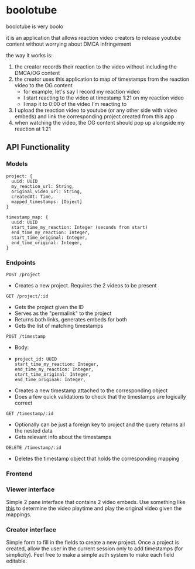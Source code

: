 # boolotube

boolotube is very boolo

it is an application that allows reaction video creators to release youtube content without worrying about DMCA infringement

the way it works is:

1. the creator records their reaction to the video without including the DMCA/OG content
2. the creator uses this application to map of timestamps from the reaction video to the OG content
   - for example, let's say I record my reaction video
   - I start reacting to the video at timestamp 1:21 on my reaction video
   - I map it to 0:00 of the video I'm reacting to
3. I upload the reaction video to youtube (or any other side with video embeds) and link the corresponding project created from this app
4. when watching the video, the OG content should pop up alongside my reaction at 1:21

## API Functionality
### Models
```
project: {
  uuid: UUID
  my_reaction_url: String,
  original_video_url: String,
  createdAt: Time,
  mapped_timestamps: [Object]
}

timestamp_map: {
  uuid: UUID
  start_time_my_reaction: Integer (seconds from start)
  end_time_my_reaction: Integer,
  start_time_original: Integer,
  end_time_original: Integer,
}
```
### Endpoints
`POST /project`
- Creates a new project. Requires the 2 videos to be present

`GET /project/:id`
- Gets the project given the ID
- Serves as the "permalink" to the project
- Returns both links, generates embeds for both
- Gets the list of matching timestamps

`POST /timestamp`
- Body:
- ```
  project_id: UUID
  start_time_my_reaction: Integer,
  end_time_my_reaction: Integer,
  start_time_original: Integer,
  end_time_originak: Integer,
  ```
- Creates a new timestamp attached to the corresponding object
- Does a few quick validations to check that the timestamps are logically correct

`GET /timestamp/:id`
- Optionally can be just a foreign key to project and the query returns all the nested data
- Gets relevant info about the timestamps

`DELETE /timestamp/:id`
- Deletes the timestamp object that holds the corresponding mapping

### Frontend

### Viewer interface
Simple 2 pane interface that contains 2 video embeds. Use something like [this](https://developers.google.com/youtube/iframe_api_reference) to determine the video playtime and play the original video given the mappings.

### Creator interface
Simple form to fill in the fields to create a new project. Once a project is created, allow the user in the current session only to add timestamps (for simplicity). Feel free to make a simple auth system to make each field editable. 
